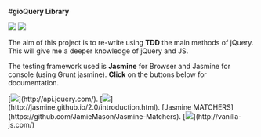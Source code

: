 #**gioQuery Library**

<div class="pics">
<img src= http://www.paulund.co.uk/wp-content/uploads/2014/06/jquery-logo1.png>
<img src= http://xitrus.es/blog/imgs/vnll.jpg>
</div>


The aim of this project is to re-write using **TDD** the main methods of jQuery. This will give me a deeper knowledge of jQuery and JS.

The testing framework used is **Jasmine** for Browser and Jasmine for console (using Grunt jasmine). __Click__ on the buttons below for documentation.

<div class="buttons">
[<img src= https://img.shields.io/badge/jQuery-JS-blue.svg>](http://api.jquery.com/).
[<img src=https://img.shields.io/badge/Jasmine-TDD-ff69b4.svg>](http://jasmine.github.io/2.0/introduction.html).
[Jasmine MATCHERS](https://github.com/JamieMason/Jasmine-Matchers).
[<img src= https://img.shields.io/badge/Vanilla-JS-yellow.svg>](http://vanilla-js.com/)
</div>